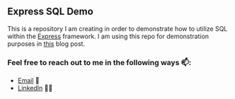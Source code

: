## Express SQL Demo
This is a repository I am creating in order to demonstrate how to utilize SQL within the [Express](https://expressjs.com/) framework.  I am using this repo for demonstration purposes in [this]() blog post.

### Feel free to reach out to me in the following ways 📫:
* [Email](mailto:Ryan.M.Schleck@gmail.com) 📧
* [LinkedIn](https://www.linkedin.com/in/ryan-schleck/) 🧑‍💼